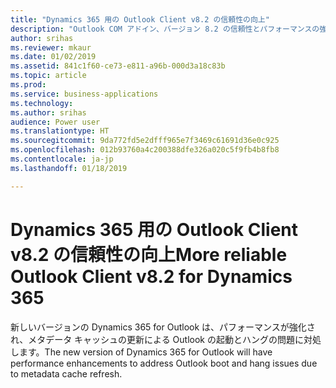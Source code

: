 ```yaml
---
title: "Dynamics 365 用の Outlook Client v8.2 の信頼性の向上"
description: "Outlook COM アドイン、バージョン 8.2 の信頼性とパフォーマンスの強化"
author: srihas
ms.reviewer: mkaur
ms.date: 01/02/2019
ms.assetid: 841c1f60-ce73-e811-a96b-000d3a18c83b
ms.topic: article
ms.prod: 
ms.service: business-applications
ms.technology: 
ms.author: srihas
audience: Power user
ms.translationtype: HT
ms.sourcegitcommit: 9da772fd5e2dfff965e7f3469c61691d36e0c925
ms.openlocfilehash: 012b93760a4c200388dfe326a020c5f9fb4b8fb8
ms.contentlocale: ja-jp
ms.lasthandoff: 01/18/2019

---
```

# <a name="more-reliable-outlook-client-v82-for-dynamics-365"></a><span data-ttu-id="8e312-103">Dynamics 365 用の Outlook Client v8.2 の信頼性の向上</span><span class="sxs-lookup"><span data-stu-id="8e312-103">More reliable Outlook Client v8.2 for Dynamics 365</span></span>




<span data-ttu-id="8e312-104">新しいバージョンの Dynamics 365 for Outlook は、パフォーマンスが強化され、メタデータ キャッシュの更新による Outlook の起動とハングの問題に対処します。</span><span class="sxs-lookup"><span data-stu-id="8e312-104">The new version of Dynamics 365 for Outlook will have performance enhancements to address Outlook boot and hang issues due to metadata cache refresh.</span></span>

